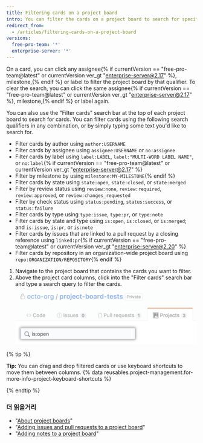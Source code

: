 ```yaml
---
title: Filtering cards on a project board
intro: You can filter the cards on a project board to search for specific cards or view a subset of the cards.
redirect_from:
  - /articles/filtering-cards-on-a-project-board
versions:
  free-pro-team: '*'
  enterprise-server: '*'
---
```


On a card, you can click any assignee{% if currentVersion == "free-pro-team@latest" or currentVersion ver_gt "enterprise-server@2.17" %}, milestone,{% endif %} or label to filter the project board by that qualifier. To clear the search, you can click the same assignee{% if currentVersion == "free-pro-team@latest" or currentVersion ver_gt "enterprise-server@2.17" %}, milestone,{% endif %} or label again.

You can also use the "Filter cards" search bar at the top of each project board to search for cards. You can filter cards using the following search qualifiers in any combination, or by simply typing some text you'd like to search for.

- Filter cards by author using `author:USERNAME`
- Filter cards by assignee using `assignee:USERNAME` or `no:assignee`
- Filter cards by label using `label:LABEL`, `label:"MULTI-WORD LABEL NAME"`, or `no:label`{% if currentVersion == "free-pro-team@latest" or currentVersion ver_gt "enterprise-server@2.17" %}
- Filter by milestone by using `milestone:MY-MILESTONE`{% endif %}
- Filter cards by state using `state:open`, `state:closed`, or `state:merged`
- Filter by review status using `review:none`, `review:required`, `review:approved`, or `review:changes_requested`
- Filter by check status using `status:pending`, `status:success`, or `status:failure`
- Filter cards by type using `type:issue`, `type:pr`, or `type:note`
- Filter cards by state and type using `is:open`, `is:closed`, or `is:merged`; and `is:issue`, `is:pr`, or `is:note`
- Filter cards by issues that are linked to a pull request by a closing reference using `linked:pr`{% if currentVersion == "free-pro-team@latest" or currentVersion ver_gt "enterprise-server@2.20" %}
- Filter cards by repository in an organization-wide project board using `repo:ORGANIZATION/REPOSITORY`{% endif %}

1. Navigate to the project board that contains the cards you want to filter.
2. Above the project card columns, click into the "Filter cards" search bar and type a search query to filter the cards. ![Filter card search bar](/assets/images/help/projects/filter-card-search-bar.png)

{% tip %}

**Tip:** You can drag and drop filtered cards or use keyboard shortcuts to move them between columns. {% data reusables.project-management.for-more-info-project-keyboard-shortcuts %}

{% endtip %}

### 더 읽을거리

- "[About project boards](/articles/about-project-boards)"
- "[Adding issues and pull requests to a project board](/articles/adding-issues-and-pull-requests-to-a-project-board)"
- "[Adding notes to a project board](/articles/adding-notes-to-a-project-board)"
